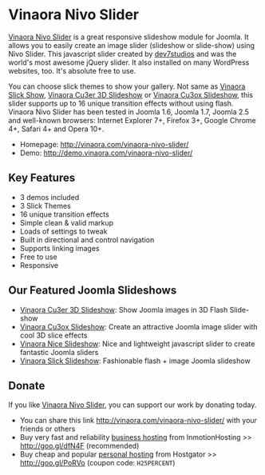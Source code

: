 Vinaora Nivo Slider
===================

[Vinaora Nivo Slider](http://vinaora.com/vinaora-nivo-slider/) is a great responsive slideshow module for Joomla. It allows you to easily create an image slider (slideshow or slide-show) using Nivo Slider. This javascript slider created by [dev7studios](http://nivo.dev7studios.com) and was the world's most awesome jQuery slider. It also installed on many WordPress websites, too. It's absolute free to use.

You can choose slick themes to show your gallery. Not same as [Vinaora Slick Show](http://vinaora.com/vinaora-slick-slideshow/), [Vinaora Cu3er 3D Slideshow](http://vinaora.com/vinaora-cu3er-3d-slideshow/) or [Vinaora Cu3ox Slideshow](http://vinaora.com/vinaora-cu3ox-slideshow/), this slider supports up to 16 unique transition effects without using flash. Vinaora Nivo Slider has been tested in Joomla 1.6, Joomla 1.7, Joomla 2.5 and well-known browsers: Internet Explorer 7+, Firefox 3+, Google Chrome 4+, Safari 4+ and Opera 10+.

* Homepage: http://vinaora.com/vinaora-nivo-slider/
* Demo: http://demo.vinaora.com/vinaora-nivo-slider/

Key Features
------------
* 3 demos included
* 3 Slick Themes
* 16 unique transition effects
* Simple clean & valid markup
* Loads of settings to tweak
* Built in directional and control navigation
* Supports linking images
* Free to use
* Responsive

Our Featured Joomla Slideshows
------------------------------
* [Vinaora Cu3er 3D Slideshow](http://vinaora.com/vinaora-cu3er-3d-slideshow/): Show Joomla images in 3D Flash Slide-show
* [Vinaora Cu3ox Slideshow](http://vinaora.com/vinaora-cu3ox-slideshow/): Create an attractive Joomla image slider with cool 3D slice effects
* [Vinaora Nice Slideshow](http://vinaora.com/vinaora-nice-slideshow/): Nice and lightweight javascript slider to create fantastic Joomla sliders
* [Vinaora Slick Slideshow](http://vinaora.com/vinaora-slick-slideshow/): Fashionable flash + image Joomla slideshow

Donate
------

If you like [Vinaora Nivo Slider](http://vinaora.com/vinaora-nivo-slider/), you can support our work by donating today.

* You can share this link http://vinaora.com/vinaora-nivo-slider/ with your friends or others
* Buy very fast and reliability [business hosting](https://secure1.inmotionhosting.com/cgi-bin/gby/clickthru.cgi?id=vinaora&page=5) from InmotionHosting >> http://goo.gl/dfN4F (recommended)
* Buy cheap and popular [personal hosting](http://secure.hostgator.com/~affiliat/cgi-bin/affiliates/clickthru.cgi?id=vinaora) from Hostgator >> http://goo.gl/PoRVo (coupon code: `H25PERCENT`)